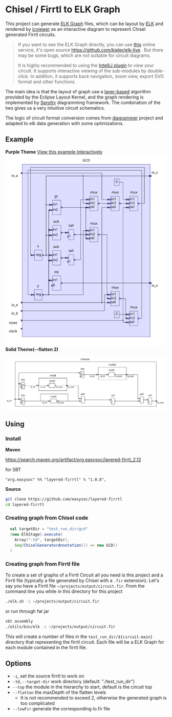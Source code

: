 # Chisel / Firrtl to ELK Graph

This project can generate [ELK Graph](https://www.eclipse.org/elk/documentation/tooldevelopers/graphdatastructure.html) files, which can be layout by [ELK](https://www.eclipse.org/elk/) and rendered by [icviewer](https://github.com/easysoc/icviewer) as an interactive diagram to represent Chisel generated Firrtl circuits.

> If you want to see the ELK Graph directly, you can use [this](https://rtsys.informatik.uni-kiel.de/elklive/elkgraph.html) online service, it's open source https://github.com/kieler/elk-live . But there may be some bugs, which are not suitable for circuit diagrams.
>
> It is highly recommended to using the [IntelliJ plugin](https://plugins.jetbrains.com/plugin/16255-easysoc-diagrammer) to view your circuit. It supports interactive viewing of the sub-modules by double-click. In addition, it supports back navigation, zoom view, export SVG format and other functions.

The main idea is that the layout of graph use a [layer-based](https://www.eclipse.org/elk/reference/algorithms/org-eclipse-elk-layered.html) algorithm provided by the Eclipse Layout Kernel, and the graph rendering is implemented by [Sprotty](https://github.com/eclipse/sprotty) diagramming framework. The combination of the two gives us a very intuitive circuit schematics.

The logic of circuit format conversion comes from [diagrammer](https://github.com/freechipsproject/diagrammer) project and adapted to elk data generation with some optimizations.

## Example

**Purple Theme**
[View this example interactively](https://www.easysoc.org/icviewer/?graph=N4IgTgpgbglgzjA9gOxALgAwBoQBcCeADhOiAOZgCGhAFiDjACakXV04DGNMANo5KjQBtUHAg8IHXBGZoAZpR5ichRAlxJBoAB7oAjADYATADpsIfOgDMVswF8cCAF4k0oAO5NcdNFYDsemY4NBAwZDS46ACseqYAHDaJSTYALA54RK4gyIiMJAyy5FS0JgDiAMIAIvQgXLz8EIIieBDakWggFdWO4pLSsgpKECpqMBoo6Dr6fqbmlmgAtEaBGOnOrh5ePkZ+QSAhYRH6BvY4BMSkPJQARuI1TCzFNGVVJle3SgDEGCAOor1SGToQbKECqdSaSYgXSLKJ7eYGWxRNYwFxQzyMbzRPYHcLtOGrM6ZUiqMCRAqPNgvSomDg8RAcADWNTqfAE6Ga0japDpDOZPQkgIGilB4LGkLc0PQCxSJzm6DlKLRkoxWLQKQJwVCeOOpwyFw67zuFI6rBKXVp9KZbxu4jg31+AF0-iAxIL+sCRcMwaNxlopbD4egAJxw5GOVEbECqnya-bao5oAnpc5ZUnkkAPU1PakmSBiDOshpNUBc9rgCAFmpuvpA+RekYQiaSmEyuU4BF69borboDU4hPtQx61OXW08e6FM3PC35iC4G0fe0-OzOrD-d11kHesV+qGtuPzKyBcOuyM9zGxgeHfEj4kddOTynm15IAD6UEUAFcIHoWdw2UaDlS1act30-Hgfz-AVa2FIZG3FZspkWOJZg7BUu3PFVezQOIVi1G9dUJfUsiNCcTSKKkLXA79f0XO0HVXF0ayFT14J9Jt-QPINfAME4EmSQS-CVKMY2xcxcUTZMiQNH0ySfbMqNfRAP1oox-3qdlhBA7kOhoyCIHUmDWPrdjdwlZCFlQnjFQjZVNkvdA8OvHU0GHYjR0NccFMol8aX0n9TDI5cnWYgEPVM0VfQsgMFkPY5gxMPjkpSlLgxEi81TjSTbw8+85IzLNfJnZS33pShGBgZAyAANVouANMAksWl0zMVPKyrqrqgyGuMiLtwQvcW2lPR+3lNBbLPezoxw0aUhcxN3JTfKyJ86dc3fDqqtq+r6K+Fc1w3WC2Kizj92sAIeKMDATFPbtsMcpMFty5bZMfCj1uolTEC-XBCF+rpGuLYCWrA77fv+3BAb6rcGw4xCuIw8aFj0XZiPuhy1T0DA4meojXtI7yPpzL63x+v6AdeYLGMO11wthszoqQgN-Hwix0CMY8TAEwSkmEuzRJw7LB3EgmSUQeTiaU-zwYp3BuoeTgAOB7TQdId9ychhXmBhuDToR86JpszDprEtyjHbeNCLcybPJAVapb8kwNYh37tb2kKmPXOnNz1ncmcR9U0fQibJoxmbHqsG6JJF9Vo7FjocjyNaSdeXQlc0oDVbLUh05947Iv9s7hrcm6ohDpYVgyh61USmPraWmTCY+FPpZMbQPcY72c46SAyGrem-cGmKYXi82TcFx6djxm271kh3MynVOaQ76m-zC32TqLg2S7injUdu6vMavevXOkkjxclxfnxKlfndQDeC4G+GhuQqP992O6sOP8SCLPue0wS0KkvNuHdyahW9ixfqcNzLMxhCkYO7M0DXXmoYVK6D0oC0yj4d+p9EwpHjk3UgSd8jX0Uk7SwGcmogx7uzXWW9h5wP0GXCuywJ7YJDDPRuF8vIt0drfEw+BO4rm7qBUgfcB6b0LowwOY9YjsJrtsRBOV8ZEN4caMhxVcxCLXr8SBg8GEvxHtKORn8j4RyyjPc+dt3qaM+q8IRVU9FHRMs-WBgdcEhwPl-U2QsrEAMvsAm+2iTDgK9i46BjNi7IT0AfcaUdbC8yEuYs2Vg0JWzPrbfKJDW5OzILgN80FajKy0pyMRpoMxQIZvrV+AZEHzErgon+blcZ4KHFk+eRM7HLxMPkwpwjnH51cTAgOhs97xLhOgqZBg0hYMUb-DJUkAkPiAbkgRfTAhVSMsUzOzVaFbMkU-EZ0SAyWwaWGFJOFp5tNUTw+2XSir2JpBs++QVxye1plUoeRimGBnGnoOESTBJGEuY9YW1trH5VsY8npLyqpFKLKUnSYFkBFK+YY9xhszkmMPnM5p1y-6LQ6c3DRMK25wtRQM8JQzIk1OMb4dJ8wjAXLxRYk+hKXpqIKms3MLywmfIMdIn5gdYn1IVLjNB0y+L8ympPNUaSrHEuIbkUhZKnZwC-NcN82zEVZzKa1DV1xDnDKiTvZCphy5IMaejb+bKObKNjtwu2C81UCMNdqql+ipFuNGbvMeVhJlSpSrM2VHCno3PDQnbl-DczutMAcqhKt9Uou2eioVmKS7YsDD4uVSiuFKvUeRbpbc42vKpQK71xyzWxTkYCoFSQQWsrNuC-+eU3qrJjRaUt8KgZIrVnpVFxraXb1qTCLNe8c1hoJYs9pyz7l8OLeqzVHr4XlsfiaulvyFXjWZbi0N8zw0ctFly6FICl1atMPy9dw6ZGG1RnXEOCQkpBulaCtU10Z4ELnTkztrxcCUF4G+Kwva9XItIP+3gQ7qkjvpdHVhVcm04SsJbFRs820kqLa63MEGeBAc9RE6Dt6-X70Ifu5pLalnocCTyi0OG8M9uvYR4VYyx67ptb4sF-iqMrKvlh2jAHcO2ATTs6h2dykgDRYKn1Jyx08QnW+nwD6Z23OdQ8s9Ai6NCeQG8pcNNGPfIzeauDSDvEKYWahyF7bePqewwJvDV6vVHNNaO-QcSQ4pHkfWxIMrw6pPSRZgt2QVU0deO6lIIG9nicNVBgzvrzW3Xg00u1yCHUN0Cy6mzXbl3zWpiIgjsWZM4omc+l9MyzOHuU5Gk9HbF1uuy68iLNDxPCbTdJ6tsnkYsrI8l6dqGnUrTU8ErLWr5pbLXY5jdMHfnjK8XWrzaTysUc5Xc09Q3Qv1Z7Ymvt+zB30PTXF05cmuu+aual1y-XOkLr4+tkb99Ai5YgfljFB2YTbpDruydB6lvHpWzV67NIwuhN+o9mlTHDMBnvTxFI08eZAp87as2H6I1fu40F5Ov6aR0aiI1sTrUcMxee4VzAcm2HsdzdYFDjr0uDfIRpuzcIHv6cJ+1orXjSMnc4xGyzgDrNrcx-Tu7gzWtVpc389758OeWK53O1btPbOAbhMJ3VkXWqScrc5+l47jsI5wkpvr1OruZb-QLsbjOK1Oc3YHJHXizGIc50eqrv3edy-4wroHkRqXC4178owKO2cnElVK+HHH5X+djlEQLP7au5gALZfm0IUnHybSBx7zl7y3hsLWJbJ1Os7RK50Zb5yYVP-TGcTZvcx4j40v1+E++RrjUbZdaItCXwIUCk9gY6G6An+2ida73ZLvNEaLsYZCzSVvJgoHjae73lnYukEfcWw36rzvm+vAn0rkpoH+2Zm0z3trov+91563n2dqPC8u-X-H-ppv3l6fL2Dl7rOTM3WZUv6XqOm9POL9fzZu2RNJqd675q4W5TaBxH7la9ZU4F405r7j6-53bT6g4FZz5vYL7a4h7sqVbc7UYY4-4J6BAOYz4H70q+7GbzAeaJSw5JLB7k4MqKrfrBZ4El46pb4q7lip774i6kEJZWqk6QGn4qYDaG5F4sH4bIHM6i4zZII17H7NrL5O5BKX7wEJ6mDt5bbb60Ld57YkG-IQF27vqCFoZRoX5wH4EepT5m5M6z5SGsYYF0HfaO42J-ZG4qErp74aHsHqweESE2Ga5HYD465TxGEj5jgiHKHmHxraZIHp5gEsYkYmBv4GFYEWYy4uGiHX5REIpsFNatSba+G6HgEBFyGnb5owHhFmFiGrpWEP4oGi5oFMr2FhqOE4E8ZKGVGZHu4g6xFEYxJuYL4YAnDzZWAhqD7WBh4QqR5MHR4WgQAACOb4BgHeO+8xXB3ugcYqiw-ByR+grSDuoRhaY+Jg8xix4hPRlelk-qgapWoxQRUuDurR0aMxrwJxJwm+uyuR5YPwOh3BehxR5Weu0B5+sB3+rxZaNRxBvxgc0h8wAKJgwxC2OxFWqRn+6RERYJ+Ryunx3hIBk2vRh2nWgRmB9qZRwJFRoJCxbxlKEJBRUJhsDRHMTRX2Chzhq+FJpxRBtJ6x9JGAjKzCAepWtBYaaBAWjB6OzxbhwGnh2JHQnBPx3JJcWefBCG3WiOIRBupKrh5htgZekJCplxUON0te7+DxaRbJPSJetg6hAB22UWGi5x4OHWFcTJ+K6p5RmpGRCeVp4UMRUmdJVe4uRJDhLJUKaJHRXpDW0puOKaaxGema-xSJUBaW7pmGWplp4Jd+B01hhR8R-yr+JR9u2BZp7R3+6ZmJOR0ZOJsZcR8ZhJBZhhpJJhIJFp1+Wm92mZ3Rfp+pLMfJyCLpyWLRxZRx6ZnJDpT+vgvJUOegVB82QpB6Ip4eUx4p-25h4WUZyesp8e1Z+JMISpDS2xqppRw+GpqZnpb4OWHZ2Z-pBp1eRp9ZKR4eQ5zB1+801pWJlZXe9pXZcZyE+hh5wRjZXKphpZL5k+PpNJY5ROMJjJQZzRIZVmJZLZCeo2Ph75G5u+qa35NZv5CZ-5DZx5KZw5oFt+umWZtRkh9K0FpciR955mj5qJ5pbcJeKF2RHxH5wB25FxBJzpsFB6SZ52J5RFyFiBEFWFO54xV0-Z8hH+jeYZIFwlo5P0YAHAEAAAkmma2V0WcJQGAGQPOOpUXh3E4jgGAOTNtAAAqIBVS4ANSqyvZWBKawkjEmCB7TKYJvwpCOX6DOWuVTLuUsyeX7yzAuiva9nyKEhvy9lxC2TITQ48TRX2COjymgh2wyB6VHG-jryQJKUqUGURFgLA7aW6X6VakuxyzQzgBmXVSWXWW2XNAwjWTjQJURUBjBhRUxWtW9mcynBvx+BZrdWrBJVckpX5RpWqpam-jqTMQ5VqValCLgJFV6W4B5VmGA75GmW-QWVWXIA2UgwNVdW+4uWlb+UwjYwHWoLHUhXMK9kpDvy+WpT8x9E3V3UvrCRDXnGpWMDpV4G-hSk2nb6QVz5nVXSHX3WpSYJ3IABWX4yAUgkIP1egVgb4kNZFogM1K18l-SC1eAOlS1GNSF9GPhG1Gg1V21u1dl9qmxiNF1L6J1HMwYVNPll171YldyY1GVo0Qu6NE1lJWlONxVy1pVssWsigislVm1pNtVe1+gUQ80O6zlwxsyvV-VCts5q4yV3on131EpxxAKXNX4yls1Rem0iAFU203UP4vU-NeNGlwl1pxNW1UtFN8+sJMwR1tNV19B-ybtYNaUntDJ6ocQuM1BvMj1AYRgcQmxKQQd3Mat3su5kdUOiIZgIdyQYdu5DNSdtgOMXmb1GtXK7NCNSx65epP5PZH8pgvtyUENds0NsNe4RdyNqNro3NRe81hV1tJVZ5WRNQDtktO1dVyEjV72oNl18d11INNNQadNpcvZVgcQN0wx6dHMbGIc89i9cd5qq9MhCqUQqdfMntnMY8t1Fq+93m6tw1mto1X141Rev4fgyxgNouwN8SC98JcdUNMNcNEwCNfgTd3RrdERpa2N-6At+NbcmmguJlVVZANVA90tbkstPEwYApr1ntqMctIcKD7tQaedl9BdN9HNcQ+tht4DFCfNoDNtRe3aRNMDcD5N9VTk51ODUqM9L9I9U9rD6Dk5eZQx82StEO4V-u79XmaQLN6uI1skhdOtv4wYJDuVc1FDuNXdERFK2yfdsDZNg9AYw9C+o9Ht49s9k9LDbl3Dc9Hmt0GAVj1jNjVjBg6DQjSCIxJ4tjrjgxF9H1192tK5hk3x-1zUT99K7DTjFjUQbjtj9jXKdd39qAP110-9nugDZh7dGYlDKjZhGJ-+Gj9D2j+1xjVdfEbDjjTK+j09HjrNWtt96Jyw8jRtERYhIDyjgtZ5KF6jdDWjCDOwUdCCsdudh9md1ePTZ9594joBBD3jE1RgU12VBtCjxt7UptnUO0PUNQaTzT9Tml9t7TTtjDLt0wldY95qid3tBzBjRzVNgVHmZz4dAzXilzBT6UozeJbNhDcTwG01szdTZhAUv4qzTTZDAiZZWT2z8DztVFzlLVCdmxELh9xzXieguMwYBTy9yCtzJmCLJgSLaDTzFelTGVvutTALseoFjTYDijxl4tJNmjOzb8DlUOQzm9AVXl6oDLfThjIxzLnlM5bLW9UOwY3L9aKLUz+ThzAYcVO6pTXDOLTGeLcT2OHzpDWpgOpLVDERWOUDlLjtoLuzAKmDMhX6S96DfgerFBBrat0r3ysrMjFshLWpBVqT-zSry6Pd0DEt1L2rQ97VPVgjXrg1+dLzEzd9OwtrhlSjZLZ5f+bTbrOTCDuj8wzVntbV8VHVMISb-yTN1zu5Aa+8GbZTFrhiVrPjEdj9rNjpIYvrUa0TDd1rcQCT5FfhvyabXiubXDUTX91bRbtbkN68nyST3+9rfz4bqjBSf+RS2THTztcbTkKb5byb3rqbc9bCyLDji7gQy7+bQqhbkzcjJd+DXFC7PEaSa7aDbb9d8N1rwYCTvbnzRLFofKHdazt7V+qhYF7ovdILDDMSSD8SXMhrhjhgJr1gv7jLp1MyUOfguwwzNgQr29FBEHvTgrh9sHfYydOdiHhjR9WdKdfTG7z8W7d9UcJbEj2FEOYHP7gQf7n9Z7P9MjUcV7Crcz+VYbqrq1G2tD0bE7uzU7uEM7aATbSCCbhj-HFBYTlj4T1jkTT1UOonYT4ndj5TxH4zVTGTx4IbarAuKr6TmNURUbVLMbztKC9LkHIHHM2bgzxnOH-r+H6JaSan3zKkEEgUg7LHmNLF77HHNLNah7BgiUf75z3nvnJnyCcLO9p9PLNzUdu9UHeDnjUjrztH7zMzirRe97DrQ74Z-SWzHnHrEO37a9wH4XoHgHvgBX6HMSZHdziUVzZTGHZnlXJg1XUrVnXjynoJIxdn3+kDmn6zGXo77nennHRmxX2MtgpWBgMHciGAo3gpSHciGLWLuDh9dX6LiL67zXcXgbNn8rzozoQAA)
![Graph](./images/GCD.svg)
**Solid Theme(--flatten 2)**

![Graph](./images/VizModA.svg)

## Using

### Install

**Maven**

https://search.maven.org/artifact/org.easysoc/layered-firrtl_2.12

for SBT

```
"org.easysoc" %% "layered-firrtl" % "1.0.8",
```

**Source**

```bash
git clone https://github.com/easysoc/layered-firrtl
cd layered-firrtl
```

### Creating graph from Chisel code

```scala
  val targetDir = "test_run_dir/gcd"
  (new ElkStage).execute(
    Array("-td", targetDir),
    Seq(ChiselGeneratorAnnotation(() => new GCD))
  )
```

### Creating graph from Firrtl file

To create a set of graphs of a Firrtl Circuit all you need is this project and a Firrtl file (typically a file 
generated by Chisel with a `.fir` extension). Let's say you have a Firrtl file `~/projects/output/circuit.fir`.
From the command line you while in this directory for this project

```bash
./elk.sh -i ~/projects/output/circuit.fir
```
or run through fat jar
```bash
sbt assembly
./utils/bin/elk -i ~/projects/output/circuit.fir
```
This will create a number of files in the `test_run_dir/${circuit.main}` directory that representing the firrtl circuit. Each file will be a ELK Graph for each module contained in the firrtl file.

## Options
* `-i`, set the source firrtl to work on
* `-td,--target-dir` work directory (default: "./test_run_dir")
* `--top`  the module in the hierarchy to start, default is the circuit top
* `--flatten` the maxDepth of the flatten levels
    * It is not recommended to exceed 2, otherwise the generated graph is too complicated
* `--lowFir` generate the corresponding lo.fir file
